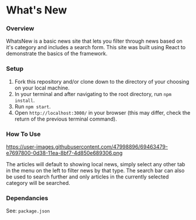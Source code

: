 # What's New

### Overview

  WhatsNew is a basic news site that lets you filter through news based on it's category and includes a search form. This site was built using React to demonstrate the basics of the framework. 
  
### Setup 

  1. Fork this repository and/or clone down to the directory of your choosing on your local machine. 
  2. In your terminal and after navigating to the root directory, run `npm install`.
  3. Run `npm start`.
  4. Open `http://localhost:3000/` in your browser (this may differ, check the return of the previous terminal command).
  
### How To Use
  
  https://user-images.githubusercontent.com/47998896/69463479-e7697800-0d38-11ea-8bf7-4d850e689306.png
  
The articles will default to showing local news, simply select any other tab in the menu on the left to filter news by that type. The search bar can also be used to search further and only articles in the currently selected category will be searched. 

### Dependancies 

See: `package.json`
